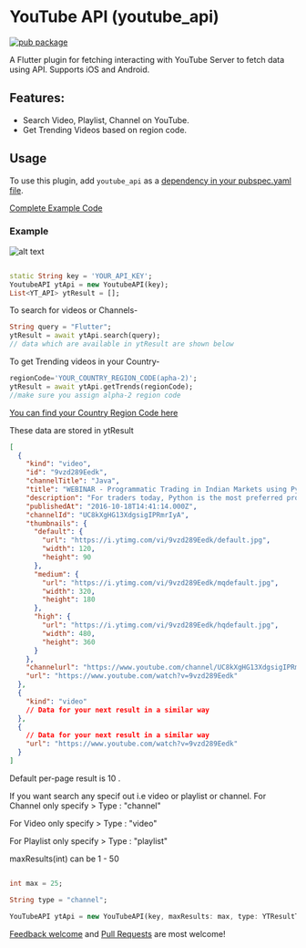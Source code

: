 # YouTube API (youtube_api)

[![pub package](https://img.shields.io/pub/v/youtube_api.svg)](https://pub.dartlang.org/packages/youtube_api)

A Flutter plugin for fetching interacting with YouTube Server to fetch data using API. Supports iOS and Android.

## Features:

- Search Video, Playlist, Channel on YouTube.
- Get Trending Videos based on region code.

## Usage

To use this plugin, add `youtube_api` as a [dependency in your pubspec.yaml file](https://flutter.io/platform-plugins/).

[Complete Example Code](https://pub.dartlang.org/packages/youtube_api#-example-tab-)

### Example

![alt text](https://raw.githubusercontent.com/nitishk72/youtube_api/master/demo.png)

```dart

static String key = 'YOUR_API_KEY';
YoutubeAPI ytApi = new YoutubeAPI(key);
List<YT_API> ytResult = [];
```

To search for videos or Channels-

```dart
String query = "Flutter";
ytResult = await ytApi.search(query);
// data which are available in ytResult are shown below
```

To get Trending videos in your Country-

```dart
regionCode='YOUR_COUNTRY_REGION_CODE(apha-2)';
ytResult = await ytApi.getTrends(regionCode);
//make sure you assign alpha-2 region code
```

[You can find your Country Region Code here](https://www.iso.org/obp/ui/#search/code/)

These data are stored in ytResult

```json
[
  {
    "kind": "video",
    "id": "9vzd289Eedk",
    "channelTitle": "Java",
    "title": "WEBINAR - Programmatic Trading in Indian Markets using Python with Kite Connect API",
    "description": "For traders today, Python is the most preferred programming language for trading, as it provides great flexibility in terms of building and executing strategies.",
    "publishedAt": "2016-10-18T14:41:14.000Z",
    "channelId": "UC8kXgHG13XdgsigIPRmrIyA",
    "thumbnails": {
      "default": {
        "url": "https://i.ytimg.com/vi/9vzd289Eedk/default.jpg",
        "width": 120,
        "height": 90
      },
      "medium": {
        "url": "https://i.ytimg.com/vi/9vzd289Eedk/mqdefault.jpg",
        "width": 320,
        "height": 180
      },
      "high": {
        "url": "https://i.ytimg.com/vi/9vzd289Eedk/hqdefault.jpg",
        "width": 480,
        "height": 360
      }
    },
    "channelurl": "https://www.youtube.com/channel/UC8kXgHG13XdgsigIPRmrIyA",
    "url": "https://www.youtube.com/watch?v=9vzd289Eedk"
  },
  {
    "kind": "video"
    // Data for your next result in a similar way
  },
  {
    // Data for your next result in a similar way
    "url": "https://www.youtube.com/watch?v=9vzd289Eedk"
  }
]
```

Default per-page result is 10 .

If you want search any specif out i.e video or playlist or channel.
For Channel only specify > Type : "channel"

For Video only specify > Type : "video"

For Playlist only specify > Type : "playlist"

maxResults(int) can be 1 - 50

```dart

int max = 25;

String type = "channel";

YouTubeAPI ytApi = new YouTubeAPI(key, maxResults: max, type: YTResultType.channel);

```

[Feedback welcome](https://github.com/nitishk72/youtube_api/issues) and
[Pull Requests](https://github.com/nitishk72/youtube_api/pulls) are most welcome!
